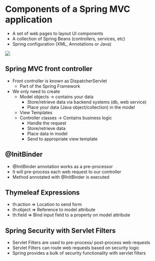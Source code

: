 # Components of a Spring MVC application

* A set of web pages to layout UI components
* A collection of Spring Beans (controllers, services, etc)
* Spring configuration (XML, Annotations or Java)

<img src="C:\Users\priet\Downloads\Spring MVC front controller.png"/>

## Spring MVC front controller
* Front controller is known as DispatcherServlet
    * Part of the Spring Framework
* We only need to create 
    * Model objects -> contains your data
      * Store/retrieve data via backend systems (db, web service)
      * Place your data (Java object/collection) in the model
    * View Templates
    * Controller classes -> Contains business logic
        * Handle the request
        * Store/retrieve data
        * Place data in model
        * Send to appropriate view template
      

## @InitBinder
* @InitBinder annotation works as a pre-processor
* It will pre-process each web request to our controller
* Method annotated with @InitBinder is executed

## Thymeleaf Expressions
* th:action => Location to send form
* th:object => Reference to model attribute
* th:field => Bind input field to a property on model attribute

## Spring Security with Servlet Filters
* Servlet Filters are used to pre-process/ post-process web requests
* Servlet Filters can route web requests based on security logic
* Spring provides a bulk of security functionality with servlet filters
